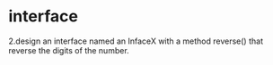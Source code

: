 # interface
2.design an interface named an InfaceX with a method reverse() that reverse the digits of the number.

